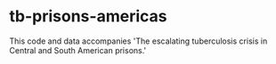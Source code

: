 # tb-prisons-americas
This code and data accompanies 'The escalating tuberculosis crisis in Central and South American prisons.'


